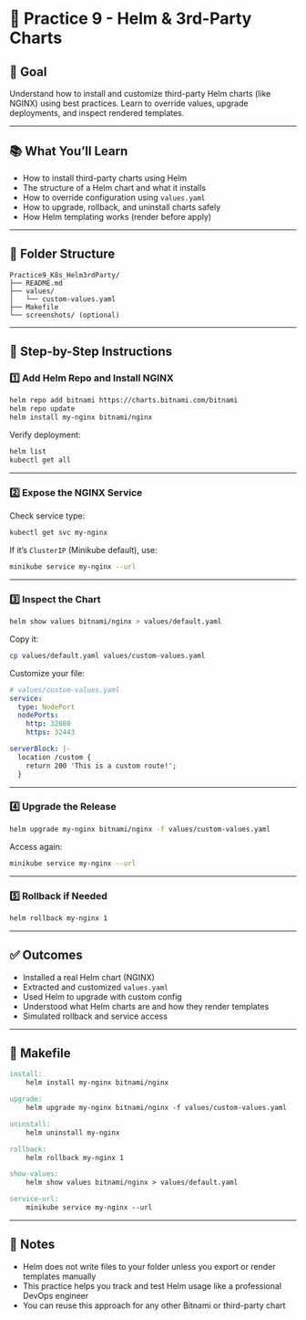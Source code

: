 # 📘 Practice 9 - Helm & 3rd-Party Charts

## 🌟 Goal

Understand how to install and customize third-party Helm charts (like NGINX) using best practices. Learn to override values, upgrade deployments, and inspect rendered templates.

---

## 📚 What You’ll Learn

- How to install third-party charts using Helm
- The structure of a Helm chart and what it installs
- How to override configuration using `values.yaml`
- How to upgrade, rollback, and uninstall charts safely
- How Helm templating works (render before apply)

---

## 📁 Folder Structure

```
Practice9_K8s_Helm3rdParty/
├── README.md
├── values/
│   └── custom-values.yaml
├── Makefile
└── screenshots/ (optional)
```

---

## 🚀 Step-by-Step Instructions

### 1️⃣ Add Helm Repo and Install NGINX

```bash
helm repo add bitnami https://charts.bitnami.com/bitnami
helm repo update
helm install my-nginx bitnami/nginx
```

Verify deployment:

```bash
helm list
kubectl get all
```

---

### 2️⃣ Expose the NGINX Service

Check service type:

```bash
kubectl get svc my-nginx
```

If it’s `ClusterIP` (Minikube default), use:

```bash
minikube service my-nginx --url
```

---

### 3️⃣ Inspect the Chart

```bash
helm show values bitnami/nginx > values/default.yaml
```

Copy it:

```bash
cp values/default.yaml values/custom-values.yaml
```

Customize your file:

```yaml
# values/custom-values.yaml
service:
  type: NodePort
  nodePorts:
    http: 32080
    https: 32443

serverBlock: |-
  location /custom {
    return 200 'This is a custom route!';
  }
```

---

### 4️⃣ Upgrade the Release

```bash
helm upgrade my-nginx bitnami/nginx -f values/custom-values.yaml
```

Access again:

```bash
minikube service my-nginx --url
```

---

### 5️⃣ Rollback if Needed

```bash
helm rollback my-nginx 1
```

---

## ✅ Outcomes

- Installed a real Helm chart (NGINX)
- Extracted and customized `values.yaml`
- Used Helm to upgrade with custom config
- Understood what Helm charts are and how they render templates
- Simulated rollback and service access

---

## 🧼 Makefile

```makefile
install:
	helm install my-nginx bitnami/nginx

upgrade:
	helm upgrade my-nginx bitnami/nginx -f values/custom-values.yaml

uninstall:
	helm uninstall my-nginx

rollback:
	helm rollback my-nginx 1

show-values:
	helm show values bitnami/nginx > values/default.yaml

service-url:
	minikube service my-nginx --url
```

---

## 📌 Notes

- Helm does not write files to your folder unless you export or render templates manually
- This practice helps you track and test Helm usage like a professional DevOps engineer
- You can reuse this approach for any other Bitnami or third-party chart

